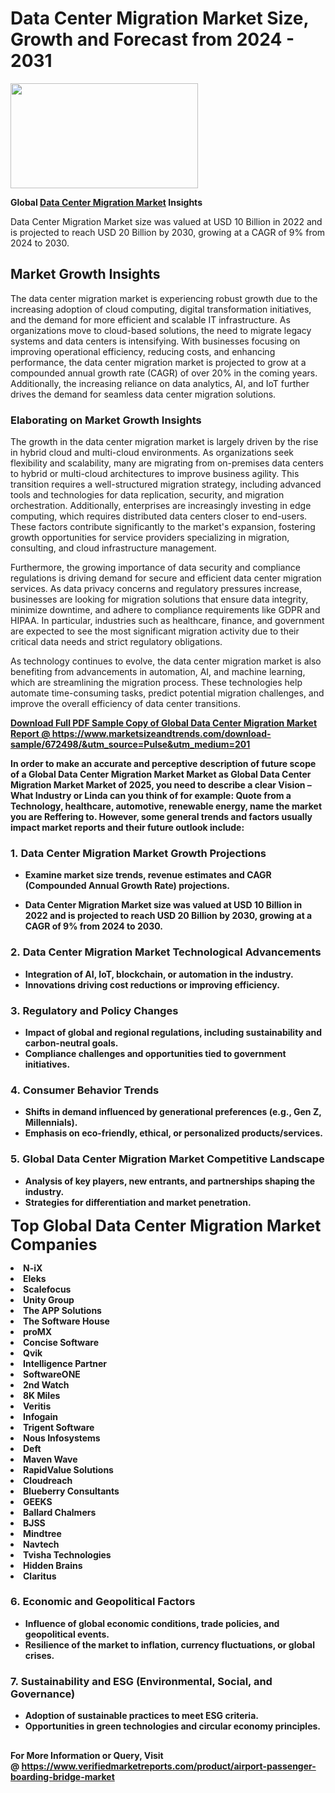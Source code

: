 <H1>Data Center Migration Market Size, Growth and Forecast from 2024 - 2031</H1><img class="aligncenter size-medium wp-image-584254" src="https://thirdeyenews.in/wp-content/uploads/2024/09/Global-Market-Research-300x168.jpeg" alt="" width="300" height="168" /><p><strong>Global&nbsp;<a href="https://www.marketsizeandtrends.com/download-sample/672498/&amp;utm_source=Pulse&amp;utm_medium=201">Data Center Migration Market</a> Insights</strong></p><p>Data Center Migration Market size was valued at USD 10 Billion in 2022 and is projected to reach USD 20 Billion by 2030, growing at a CAGR of 9% from 2024 to 2030.</p><p><h2>Market Growth Insights</h2> <p>The data center migration market is experiencing robust growth due to the increasing adoption of cloud computing, digital transformation initiatives, and the demand for more efficient and scalable IT infrastructure. As organizations move to cloud-based solutions, the need to migrate legacy systems and data centers is intensifying. With businesses focusing on improving operational efficiency, reducing costs, and enhancing performance, the data center migration market is projected to grow at a compounded annual growth rate (CAGR) of over 20% in the coming years. Additionally, the increasing reliance on data analytics, AI, and IoT further drives the demand for seamless data center migration solutions.</p> <p><strong><a href="#"></a></strong></p> <h3>Elaborating on Market Growth Insights</h3> <p>The growth in the data center migration market is largely driven by the rise in hybrid cloud and multi-cloud environments. As organizations seek flexibility and scalability, many are migrating from on-premises data centers to hybrid or multi-cloud architectures to improve business agility. This transition requires a well-structured migration strategy, including advanced tools and technologies for data replication, security, and migration orchestration. Additionally, enterprises are increasingly investing in edge computing, which requires distributed data centers closer to end-users. These factors contribute significantly to the market's expansion, fostering growth opportunities for service providers specializing in migration, consulting, and cloud infrastructure management.</p> <p>Furthermore, the growing importance of data security and compliance regulations is driving demand for secure and efficient data center migration services. As data privacy concerns and regulatory pressures increase, businesses are looking for migration solutions that ensure data integrity, minimize downtime, and adhere to compliance requirements like GDPR and HIPAA. In particular, industries such as healthcare, finance, and government are expected to see the most significant migration activity due to their critical data needs and strict regulatory obligations.</p> <p>As technology continues to evolve, the data center migration market is also benefiting from advancements in automation, AI, and machine learning, which are streamlining the migration process. These technologies help automate time-consuming tasks, predict potential migration challenges, and improve the overall efficiency of data center transitions.</p> <p><strong><a href="#"></p><p><span class=""><strong>Download Full PDF Sample Copy of Global Data Center Migration Market Report</strong> @ <a href="https://www.marketsizeandtrends.com/download-sample/672498/&amp;utm_source=Pulse&amp;utm_medium=201" target="_blank">https://www.marketsizeandtrends.com/download-sample/672498/&amp;utm_source=Pulse&amp;utm_medium=201</a></span></p><p>In order to make an accurate and perceptive description of future scope of a Global&nbsp;Data Center Migration Market Market as Global&nbsp;Data Center Migration Market Market of 2025, you need to describe a clear Vision &ndash; What Industry or Linda can you think of for example: Quote from a Technology, healthcare, automotive, renewable energy, name the market you are Reffering to. However, some general trends and factors usually impact market reports and their future outlook include:</p><h3>1.&nbsp;<strong>Data Center Migration Market Growth Projections</strong></h3><ul><li>Examine market size trends, revenue estimates and CAGR (Compounded Annual Growth Rate) projections.</li><li><p>Data Center Migration Market size was valued at USD 10 Billion in 2022 and is projected to reach USD 20 Billion by 2030, growing at a CAGR of 9% from 2024 to 2030.</p></li></ul><h3>2.&nbsp;<strong>Data Center Migration Market Technological Advancements</strong></h3><ul><li>Integration of AI, IoT, blockchain, or automation in the industry.</li><li>Innovations driving cost reductions or improving efficiency.</li></ul><h3>3.&nbsp;<strong>Regulatory and Policy Changes</strong></h3><ul><li>Impact of global and regional regulations, including sustainability and carbon-neutral goals.</li><li>Compliance challenges and opportunities tied to government initiatives.</li></ul><h3>4.&nbsp;<strong>Consumer Behavior Trends</strong></h3><ul><li>Shifts in demand influenced by generational preferences (e.g., Gen Z, Millennials).</li><li>Emphasis on eco-friendly, ethical, or personalized products/services.</li></ul><h3>5.&nbsp;<strong>Global Data Center Migration Market Competitive Landscape</strong></h3><ul><li>Analysis of key players, new entrants, and partnerships shaping the industry.</li><li>Strategies for differentiation and market penetration.</li></ul><p data-pm-slice="1 1 []"><span style="color: inherit; font-family: inherit; font-size: 25px;">Top Global Data Center Migration Market Companies</span></p><div class="" data-test-id=""><p><li>N-iX</li><li> Eleks</li><li> Scalefocus</li><li> Unity Group</li><li> The APP Solutions</li><li> The Software House</li><li> proMX</li><li> Concise Software</li><li> Qvik</li><li> Intelligence Partner</li><li> SoftwareONE</li><li> 2nd Watch</li><li> 8K Miles</li><li> Veritis</li><li> Infogain</li><li> Trigent Software</li><li> Nous Infosystems</li><li> Deft</li><li> Maven Wave</li><li> RapidValue Solutions</li><li> Cloudreach</li><li> Blueberry Consultants</li><li> GEEKS</li><li> Ballard Chalmers</li><li> BJSS</li><li> Mindtree</li><li> Navtech</li><li> Tvisha Technologies</li><li> Hidden Brains</li><li> Claritus</li></p></div><h3>6.&nbsp;<strong>Economic and Geopolitical Factors</strong></h3><ul><li>Influence of global economic conditions, trade policies, and geopolitical events.</li><li>Resilience of the market to inflation, currency fluctuations, or global crises.</li></ul><h3>7.&nbsp;<strong>Sustainability and ESG (Environmental, Social, and Governance)</strong></h3><ul><li>Adoption of sustainable practices to meet ESG criteria.</li><li>Opportunities in green technologies and circular economy principles.</li></ul><h2><strong style="font-size: 14px;">For More Information or Query, Visit @&nbsp;</strong><a style="background-color: #ffffff; font-size: 14px;" href="https://www.marketsizeandtrends.com/report/data-center-migration-market/" target="_blank">https://www.verifiedmarketreports.com/product/airport-passenger-boarding-bridge-market</a></h2>
